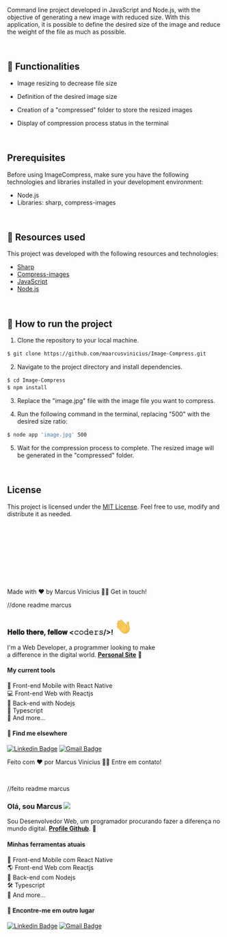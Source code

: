 <p>
 Command line project developed in JavaScript and Node.js, with the objective of generating a new image with reduced size. With this application, it is possible to define the desired size of the image and reduce the weight of the file as much as possible.
</p>

<br />

## 🎡 Functionalities

- Image resizing to decrease file size

- Definition of the desired image size

- Creation of a "compressed" folder to store the resized images

- Display of compression process status in the terminal

<br />

## Prerequisites

Before using ImageCompress, make sure you have the following technologies and libraries installed in your development environment:

  - Node.js
  - Libraries: sharp, compress-images

<br />

## 🔧 Resources used

This project was developed with the following resources and technologies:

-   [Sharp](https://www.npmjs.com/package/sharp)
-   [Compress-images](https://www.npmjs.com/package/compress-images)
-   [JavaScript](https://developer.mozilla.org/pt-BR/docs/Web/JavaScript)
-   [Node.js](https://nodejs.org/en)

<br />

## 🚀 How to run the project

1. Clone the repository to your local machine.

```bash
$ git clone https://github.com/maarcusvinicius/Image-Compress.git
```

2. Navigate to the project directory and install dependencies.

```bash
$ cd Image-Compress
$ npm install
```

3. Replace the "image.jpg" file with the image file you want to compress.

4. Run the following command in the terminal, replacing "500" with the desired size ratio:

```bash
$ node app 'image.jpg' 500
```

5. Wait for the compression process to complete. The resized image will be generated in the "compressed" folder.

<br />


## License

<p>

This project is licensed under the [MIT License](https://opensource.org/license/mit/). Feel free to use, modify and distribute it as needed.

</p>


<br />
<br />
<br />
<br />
<br />
<br />
<br />
<br />

Made with ❤️ by Marcus Vinicius 👋🏽 Get in touch!

//done readme marcus











### 𝐇𝐞𝐥𝐥𝐨 𝐭𝐡𝐞𝐫𝐞, 𝐟𝐞𝐥𝐥𝐨𝐰 <𝚌𝚘𝚍𝚎𝚛𝚜/>! <img width="40" src="https://raw.githubusercontent.com/ABSphreak/ABSphreak/master/gifs/Hi.gif">

I'm a Web Developer, a programmer looking to make <br /> a difference in the digital world. [**Personal Site**](https://marcus-dev.vercel.app/) 🚀

#### My current tools

📲 Front-end Mobile with React Native  
💻 Front-end Web with Reactjs  
📡 Back-end with Nodejs  
🔣 Typescript  
🧰 And more...

#### 💬 Find me elsewhere

[![Linkedin Badge](https://img.shields.io/badge/-Linkedin-blue?style=flat-square&logo=Linkedin&logoColor=white&link=https://www.linkedin.com/in/marcus-vinicius-507718228/)](https://www.linkedin.com/in/marcus-vinicius-507718228/)
[![Gmail Badge](https://img.shields.io/badge/-marcus.editor77@gmail.com-c14438?style=flat-square&logo=Gmail&logoColor=white&link=mailto:marcus.editor77@gmail.com)](marcus.editor77@gmail.com)















Feito com ❤️ por Marcus Vinicius 👋🏽 Entre em contato!

<br />

//feito readme marcus 


### Olá, sou Marcus <img src="https://media.giphy.com/media/hvRJCLFzcasrR4ia7z/giphy.gif" width="30" >

Sou Desenvolvedor Web, um programador procurando fazer a diferença no mundo digital. [**Profile Github**](https://github.com/maarcusvinicius). 🚀

#### Minhas ferramentas atuais
📲 Front-end Mobile com React Native  
🌎 Front-end Web com Reactjs  
📡 Back-end com Nodejs  
🛠️ Typescript  
🧰 And more...  


#### 💬 Encontre-me em outro lugar

[![Linkedin Badge](https://img.shields.io/badge/-Linkedin-blue?style=flat-square&logo=Linkedin&logoColor=white&link=https://www.linkedin.com/in/marcus-vinicius-507718228/)](https://www.linkedin.com/in/marcus-vinicius-507718228/)
[![Gmail Badge](https://img.shields.io/badge/-marcus.editor77@gmail.com-c14438?style=flat-square&logo=Gmail&logoColor=white&link=mailto:marcus.editor77@gmail.com)](marcus.editor77@gmail.com)
